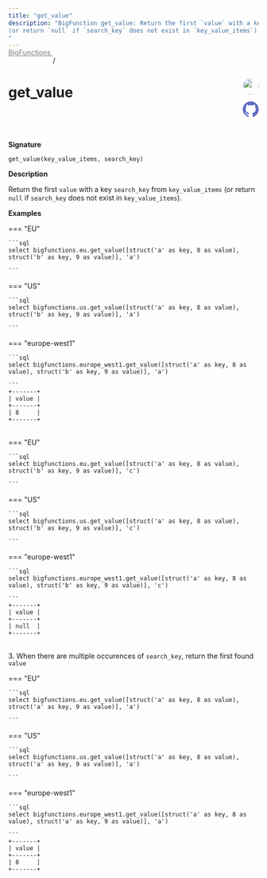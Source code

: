 ```yaml
---
title: "get_value"
description: "BigFunction get_value: Return the first `value` with a key `search_key` from `key_value_items`
(or return `null` if `search_key` does not exist in `key_value_items`).
"
---
```


<a style="color: gray; position: relative; top: -1rem" href="..">BigFunctions </a> / 

# get_value


<div style="position: relative; top: -4rem; margin-bottom:  -2rem; text-align: right; z-index: 9999;">
  
  <a href="https://www.linkedin.com/company/esmoz/" title="Author: Thomas Lépine" target="_blank">
    <img src="https://esmoz.fr/wp-content/uploads/2022/03/logo_esmoz_40x20-1.png" width="32" style=" border-radius: 50% !important">
  </a>
  
  <a href="get_value.yaml" title="Edit on GitHub" target="_blank"><svg xmlns="http://www.w3.org/2000/svg" width="32" height="32" viewBox="0 0 24 24"><path fill="#5d6cc0" d="M12 0c-6.626 0-12 5.373-12 12 0 5.302 3.438 9.8 8.207 11.387.599.111.793-.261.793-.577v-2.234c-3.338.726-4.033-1.416-4.033-1.416-.546-1.387-1.333-1.756-1.333-1.756-1.089-.745.083-.729.083-.729 1.205.084 1.839 1.237 1.839 1.237 1.07 1.834 2.807 1.304 3.492.997.107-.775.418-1.305.762-1.604-2.665-.305-5.467-1.334-5.467-5.931 0-1.311.469-2.381 1.236-3.221-.124-.303-.535-1.524.117-3.176 0 0 1.008-.322 3.301 1.23.957-.266 1.983-.399 3.003-.404 1.02.005 2.047.138 3.006.404 2.291-1.552 3.297-1.23 3.297-1.23.653 1.653.242 2.874.118 3.176.77.84 1.235 1.911 1.235 3.221 0 4.609-2.807 5.624-5.479 5.921.43.372.823 1.102.823 2.222v3.293c0 .319.192.694.801.576 4.765-1.589 8.199-6.086 8.199-11.386 0-6.627-5.373-12-12-12z"/></svg></a>
</div>



**Signature** 
```
get_value(key_value_items, search_key)
```

**Description**

Return the first `value` with a key `search_key` from `key_value_items`
(or return `null` if `search_key` does not exist in `key_value_items`).






**Examples**













=== "EU"

    ```sql
    select bigfunctions.eu.get_value([struct('a' as key, 8 as value), struct('b' as key, 9 as value)], 'a')
    
    ```




=== "US"

    ```sql
    select bigfunctions.us.get_value([struct('a' as key, 8 as value), struct('b' as key, 9 as value)], 'a')
    
    ```




=== "europe-west1"

    ```sql
    select bigfunctions.europe_west1.get_value([struct('a' as key, 8 as value), struct('b' as key, 9 as value)], 'a')
    
    ```









<pre style="margin-top: -1rem;">
<code style="padding-top: 0px; padding-bottom: 0px;">+-------+
| value |
+-------+
| 8     |
+-------+
</code>
</pre>



















=== "EU"

    ```sql
    select bigfunctions.eu.get_value([struct('a' as key, 8 as value), struct('b' as key, 9 as value)], 'c')
    
    ```




=== "US"

    ```sql
    select bigfunctions.us.get_value([struct('a' as key, 8 as value), struct('b' as key, 9 as value)], 'c')
    
    ```




=== "europe-west1"

    ```sql
    select bigfunctions.europe_west1.get_value([struct('a' as key, 8 as value), struct('b' as key, 9 as value)], 'c')
    
    ```









<pre style="margin-top: -1rem;">
<code style="padding-top: 0px; padding-bottom: 0px;">+-------+
| value |
+-------+
| null  |
+-------+
</code>
</pre>









<span style="color: var(--md-typeset-a-color);">3. When there are multiple occurences of `search_key`, return the first found `value`</span>









=== "EU"

    ```sql
    select bigfunctions.eu.get_value([struct('a' as key, 8 as value), struct('a' as key, 9 as value)], 'a')
    
    ```




=== "US"

    ```sql
    select bigfunctions.us.get_value([struct('a' as key, 8 as value), struct('a' as key, 9 as value)], 'a')
    
    ```




=== "europe-west1"

    ```sql
    select bigfunctions.europe_west1.get_value([struct('a' as key, 8 as value), struct('a' as key, 9 as value)], 'a')
    
    ```









<pre style="margin-top: -1rem;">
<code style="padding-top: 0px; padding-bottom: 0px;">+-------+
| value |
+-------+
| 8     |
+-------+
</code>
</pre>









